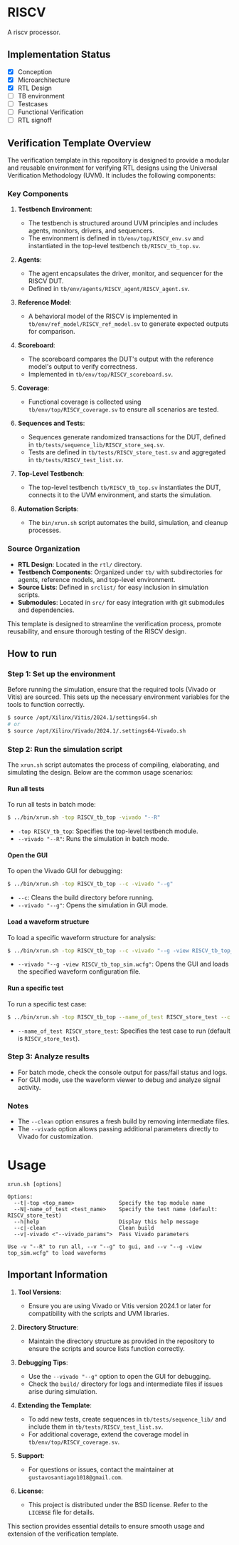 # RISCV
A riscv processor.

## Implementation Status

- [x] Conception
- [x] Microarchitecture
- [x] RTL Design
- [ ] TB environment
- [ ] Testcases
- [ ] Functional Verification
- [ ] RTL signoff 

## Verification Template Overview

The verification template in this repository is designed to provide a modular and reusable environment for verifying RTL designs using the Universal Verification Methodology (UVM). It includes the following components:

### Key Components
1. **Testbench Environment**:
   - The testbench is structured around UVM principles and includes agents, monitors, drivers, and sequencers.
   - The environment is defined in `tb/env/top/RISCV_env.sv` and instantiated in the top-level testbench `tb/RISCV_tb_top.sv`.

2. **Agents**:
   - The agent encapsulates the driver, monitor, and sequencer for the RISCV DUT.
   - Defined in `tb/env/agents/RISCV_agent/RISCV_agent.sv`.

3. **Reference Model**:
   - A behavioral model of the RISCV is implemented in `tb/env/ref_model/RISCV_ref_model.sv` to generate expected outputs for comparison.

4. **Scoreboard**:
   - The scoreboard compares the DUT's output with the reference model's output to verify correctness.
   - Implemented in `tb/env/top/RISCV_scoreboard.sv`.

5. **Coverage**:
   - Functional coverage is collected using `tb/env/top/RISCV_coverage.sv` to ensure all scenarios are tested.

6. **Sequences and Tests**:
   - Sequences generate randomized transactions for the DUT, defined in `tb/tests/sequence_lib/RISCV_store_seq.sv`.
   - Tests are defined in `tb/tests/RISCV_store_test.sv` and aggregated in `tb/tests/RISCV_test_list.sv`.

7. **Top-Level Testbench**:
   - The top-level testbench `tb/RISCV_tb_top.sv` instantiates the DUT, connects it to the UVM environment, and starts the simulation.

8. **Automation Scripts**:
   - The `bin/xrun.sh` script automates the build, simulation, and cleanup processes.

### Source Organization
- **RTL Design**: Located in the `rtl/` directory.
- **Testbench Components**: Organized under `tb/` with subdirectories for agents, reference models, and top-level environment.
- **Source Lists**: Defined in `srclist/` for easy inclusion in simulation scripts.
- **Submodules**: Located in `src/` for easy integration with git submodules and dependencies.

This template is designed to streamline the verification process, promote reusability, and ensure thorough testing of the RISCV design.

## How to run

### Step 1: Set up the environment
Before running the simulation, ensure that the required tools (Vivado or Vitis) are sourced. This sets up the necessary environment variables for the tools to function correctly.

```bash
$ source /opt/Xilinx/Vitis/2024.1/settings64.sh 
# or
$ source /opt/Xilinx/Vivado/2024.1/.settings64-Vivado.sh 
```

### Step 2: Run the simulation script
The `xrun.sh` script automates the process of compiling, elaborating, and simulating the design. Below are the common usage scenarios:

#### Run all tests
To run all tests in batch mode:
```bash
$ ../bin/xrun.sh -top RISCV_tb_top -vivado "--R"
```
- `-top RISCV_tb_top`: Specifies the top-level testbench module.
- `--vivado "--R"`: Runs the simulation in batch mode.

#### Open the GUI
To open the Vivado GUI for debugging:
```bash
$ ../bin/xrun.sh -top RISCV_tb_top --c -vivado "--g"
```
- `--c`: Cleans the build directory before running.
- `--vivado "--g"`: Opens the simulation in GUI mode.

#### Load a waveform structure
To load a specific waveform structure for analysis:
```bash
$ ../bin/xrun.sh -top RISCV_tb_top --c -vivado "--g -view RISCV_tb_top_sim.wcfg"
```
- `--vivado "--g -view RISCV_tb_top_sim.wcfg"`: Opens the GUI and loads the specified waveform configuration file.

#### Run a specific test
To run a specific test case:
```bash
$ ../bin/xrun.sh -top RISCV_tb_top --name_of_test RISCV_store_test --c -vivado "--g -view RISCV_tb_top_sim.wcfg"
```
- `--name_of_test RISCV_store_test`: Specifies the test case to run (default is `RISCV_store_test`).

### Step 3: Analyze results
- For batch mode, check the console output for pass/fail status and logs.
- For GUI mode, use the waveform viewer to debug and analyze signal activity.

### Notes
- The `--clean` option ensures a fresh build by removing intermediate files.
- The `--vivado` option allows passing additional parameters directly to Vivado for customization.

# Usage
```
xrun.sh [options]

Options:
  --t|-top <top_name>              Specify the top module name
  --N|-name_of_test <test_name>    Specify the test name (default: RISCV_store_test)
  --h|help                         Display this help message
  --c|-clean                       Clean build
  --v|-vivado <"--vivado_params">  Pass Vivado parameters

Use -v "--R" to run all, --v "--g" to gui, and --v "--g -view top_sim.wcfg" to load waveforms
```

## Important Information

1. **Tool Versions**:
   - Ensure you are using Vivado or Vitis version 2024.1 or later for compatibility with the scripts and UVM libraries.

2. **Directory Structure**:
   - Maintain the directory structure as provided in the repository to ensure the scripts and source lists function correctly.

3. **Debugging Tips**:
   - Use the `--vivado "--g"` option to open the GUI for debugging.
   - Check the `build/` directory for logs and intermediate files if issues arise during simulation.

4. **Extending the Template**:
   - To add new tests, create sequences in `tb/tests/sequence_lib/` and include them in `tb/tests/RISCV_test_list.sv`.
   - For additional coverage, extend the coverage model in `tb/env/top/RISCV_coverage.sv`.

5. **Support**:
   - For questions or issues, contact the maintainer at `gustavosantiago1018@gmail.com`.

6. **License**:
   - This project is distributed under the BSD license. Refer to the `LICENSE` file for details.

This section provides essential details to ensure smooth usage and extension of the verification template.